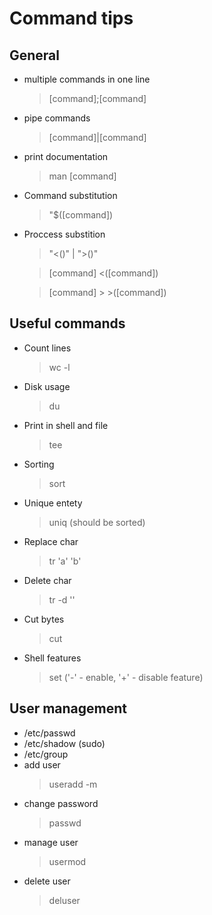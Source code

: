 # Command tips

## General 
- multiple commands in one line
  > [command];[command]
- pipe commands
  > [command]|[command]
- print documentation
  > man [command]
- Command substitution
  > "$([command])
- Proccess substition
  > "<()" | ">()"
  
  > [command] <([command])

  > [command] > >([command])
  
## Useful commands
- Count lines
  > wc -l 
- Disk usage
  > du
- Print in shell and file
  > tee
- Sorting
  > sort
- Unique entety
  > uniq (should be sorted)
- Replace char
  > tr 'a' 'b'
- Delete char
  > tr -d ''
- Cut bytes
  > cut
- Shell features
  > set ('-' - enable, '+' - disable feature)

## User management
- /etc/passwd
- /etc/shadow (sudo)
- /etc/group
- add user
  > useradd -m 
- change password
  > passwd
- manage user
  > usermod
- delete user
  > deluser
